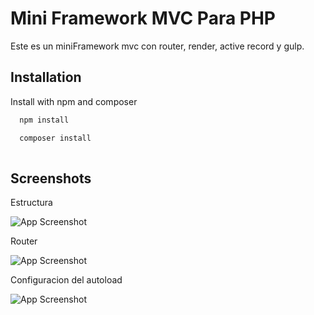 
# Mini Framework MVC Para PHP

Este es un miniFramework mvc con router, render, active record y gulp.




## Installation

Install  with npm and composer

```bash
  npm install

```
```bash
  composer install
  
```



## Screenshots
Estructura

![App Screenshot](https://cdn.discordapp.com/attachments/893554125390872646/967137563661959168/unknown.png)

Router

![App Screenshot](https://cdn.discordapp.com/attachments/893554125390872646/967135678926295090/unknown.png)



Configuracion del autoload

![App Screenshot](https://cdn.discordapp.com/attachments/893554125390872646/967137281305620561/unknown.png)

